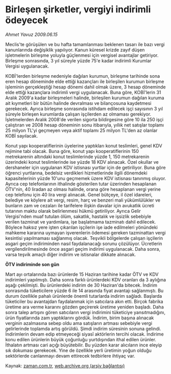 # Birleşen şirketler, vergiyi indirimli ödeyecek

*Ahmet Yavuz 2009.06.15*

<tr><td class="metin" colspan="2" style="padding-top: 20px; padding-left: 5px; padding-right: 10px;">Meclis'te görüşülen ve bu hafta tamamlanması beklenen tasarı ile bazı vergi kanunlarında değişiklik yapılıyor. Kanun küresel krizde zayıf düşen işletmelerin birleşme yoluyla güçlenmesi için vergisel avantajlar getiriyor. Birleşme sonrasında, 3 yıl süreyle yüzde 75'e kadar indirimli Kurumlar Vergisi uygulanacak.</td></tr><tr><td class="metin" colspan="2" style="padding-top: 20px; padding-left: 5px; padding-right: 10px;"><p>KOBİ'lerden birleşme nedeniyle dağılan kurumun, birleşme tarihinde sona eren hesap döneminde elde ettiği kazançları ile birleşilen kurumun birleşme işleminin gerçekleştiği hesap dönemi dahil olmak üzere, 3 hesap döneminde elde ettiği kazançlara indirimli vergi uygulanacak. Buna göre, KOBİ'lerin 31 Aralık 2009'a kadar birleşmeleri halinde, birleşilen kurumun dağılan kuruma ait kıymetleri bir bütün halinde devralması ve bilançosuna kaydetmesi gerekecek. Ayrıca birleşme sonrasında istihdam edilecek işçi sayısının 3 yıl süreyle birleşen kurumlarda çalışan işçilerden az olmaması gerekiyor. İşletmelerden Aralık 2008'de verilen sigorta bildirgesine göre 10 ila 250 işçi çalıştıran ve 2008 hesap döneminin sonu itibarıyla, yıllık net satışlar toplamı 25 milyon TL'yi geçmeyen veya aktif toplamı 25 milyon TL'den az olanlar KOBİ sayılacak. 
<p> Konut yapı kooperatiflerinin üyelerine yaptıkları konut teslimleri, genel KDV rejimine tabi olacak. Buna göre, konut yapı kooperatiflerinin 150 metrekarenin altındaki konut teslimlerinde yüzde 1, 150 metrekarenin üzerindeki konut teslimlerinde ise yüzde 18 KDV alınacak. Özel okullar ve dershaneler için uygulanan KDV istisnası yurtlar için de getiriliyor. Buna göre öğrenci yurtlarına, bedelsiz verdikleri hizmetlerinde ilgili dönemdeki kapasitelerinin yüzde 10'unu geçmemek üzere KDV istisnası tanınmış oluyor. Ayrıca cep telefonlarının ithalinde gösterilen tutar üzerinden hesaplanan ÖTV'nin, 40 liradan az olması halinde, orana göre hesaplanan vergi yerine cep telefonu için 40 lira vergi alınacak. Genel bütçeye, il özel idareleri, belediye ve köylere ait vergi, resim, harç ve benzeri mali yükümlülükler ve bunların zam ve cezaları ile tarifelere ilişkin davalar için avukatlık ücreti tutarının maktu olarak belirlenmesi hükmü getiriliyor. Ayrıca Gelir Vergisi'nden muaf tutulan ölüm, sakatlık, hastalık ve işsizlik sebebiyle verilen tazminat ve yardımlara, işe başlatmama tazminatı dahil edilecek. Böylece haksız yere işten çıkarılan işçilerin işe iade edilmeleri yönündeki mahkeme kararına uymayan işverenlerin ödemesi gereken tazminattan vergi kesintisi yapılmaması sağlanmış olacak. Teşvikli bölgelerde çalışan işçilerin asgari geçim indiriminden nasıl faydalanacağı sorunu çözülüyor. Ücretlerin vergilendirilmesinde önce asgari geçim indirimi uygulanacak. Daha sonra, varsa teşvik amaçlı diğer indirim ve istisnalar dikkate alınacak. 
<p><b>ÖTV indiriminde son gün</b>
<p>Mart ayı ortalarında bazı ürünlerde 15 Haziran tarihine kadar ÖTV ve KDV indirimleri yapılmıştı. Daha sonra farklı ürünlerdeki KDV oranları da 3 aylığına aşağı çekilmişti. Bu ürünlerdeki indirim de 30 Haziran'da bitecek. İndirim sonrasında tüketicilere yüzde 6 ile 14 arasında fiyat avantajı sağlanmıştı. Bu durum özellikle pahalı ürünlerde önemli tutarlarda indirim sağladı. Başlarda tüketiciler bu avantajdan faydalanmak için satıcılara akın etti. Birçok fabrika üretime ara verme kararını gözden geçirerek üretime yeniden başladı. Daha sonra talep artışını gören satıcıların vergi indirimini tüketiciye yansıtmadığını, ürün fiyatlarında zam yaptıklarını gördük. İndirim, birim başına alınacak verginin azalmasına sebep oldu ama satışların artması sebebiyle vergi gelirlerinde toplamda artış görüldü. Şimdi indirim süresinin sonuna gelindi. İndirimlerin devam edip etmeyeceği siyasî aktörlerin tercihi olacak. İndirime konu edilen ürünlerin büyük çoğunluğu yurtdışından ithal edilen ürünler. İthalatın artması cari açığı büyütebilir. Bu yüzden karar alıcıların ince eleyip sık dokuması gerekecek. Yine de özellikle yerli üretimin yoğun olduğu sektörlerde canlanmayı devam ettirecek tedbirlere ihtiyaç var. <br/></p></p></p></p></td></tr>

Kaynak: [zaman.com.tr](http://zaman.com.tr/yazar.do?yazino=859097), [web.archive.org (arşiv bağlantısı)](http://web.archive.org/web/20090616075539/http://www.zaman.com.tr:80/yazar.do?yazino=859097)
